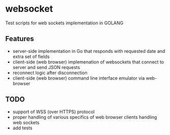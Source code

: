 # websocket
Test scripts for web sockets implementation in GOLANG

## Features
* server-side implementation in Go that responds with requested date and extra set of fields
* client-side (web browser) implemenation of websockets that connect to server and send JSON requests
* reconnect logic after disconnection
* client-side (web browser) command line interface emulator via web-browser

## TODO
* support of WSS (over HTTPS) protocol
* proper handling of various specifics of web browser clients handling web sockets
* add tests
